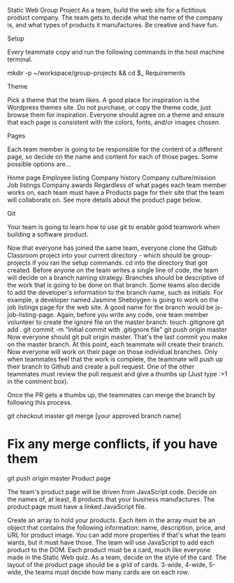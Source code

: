 Static Web Group Project
As a team, build the web site for a fictitious product company. The team gets to decide what the name of the company is, and what types of products it manufactures. Be creative and have fun.

Setup

Every teammate copy and run the following commands in the host machine terminal.

mkdir -p ~/workspace/group-projects && cd $_
Requirements

Theme

Pick a theme that the team likes. A good place for inspiration is the Wordpress themes site. Do not purchase, or copy the theme code, just browse them for inspiration. Everyone should agree on a theme and ensure that each page is consistent with the colors, fonts, and/or images chosen.

Pages

Each team member is going to be responsible for the content of a different page, so decide on the name and content for each of those pages. Some possible options are...

Home page
Employee listing
Company history
Company culture/mission
Job listings
Company awards
Regardless of what pages each team member works on, each team must have a Products page for their site that the team will collaborate on. See more details about the product page below.

Git

Your team is going to learn how to use git to enable good teamwork when building a software product.

Now that everyone has joined the same team, everyone clone the Github Classroom project into your current directory - which should be group-projects if you ran the setup commands.
cd into the directory that got created.
Before anyone on the team writes a single line of code, the team will decide on a branch naming strategy. Branches should be descriptive of the work that is going to be done on that branch. Some teams also decide to add the developer's information to the branch name, such as initials. For example, a developer named Jasmine Sheboygen is going to work on the job listings page for the web site. A good name for the branch would be js-job-listing-page.
Again, before you write any code, one team member volunteer to create the ignore file on the master branch.
touch .gitignore
git add .
git commit -m "Initial commit with .gitignore file"
git push origin master
Now everyone should git pull origin master.
That's the last commit you make on the master branch. At this point, each teammate will create their branch.
Now everyone will work on their page on those individual branches. Only when teammates feel that the work is complete, the teammate will push up their branch to Github and create a pull request. One of the other teammates must review the pull request and give a thumbs up (Just type :+1 in the comment box).

Once the PR gets a thumbs up, the teammates can merge the branch by following this process.

git checkout master
git merge [your approved branch name] 
# Fix any merge conflicts, if you have them
git push origin master
Product page

The team's product page will be driven from JavaScript code. Decide on the names of, at least, 8 products that your business manufactures. The product page must have a linked JavaScript file.

Create an array to hold your products.
Each item in the array must be an object that contains the following information: name, description, price, and URL for product image. You can add more properties if that's what the team wants, but it must have those.
The team will use JavaScript to add each product to the DOM.
Each product must be a card, much like everyone made in the Static Web quiz. As a team, decide on the style of the card.
The layout of the product page should be a grid of cards. 3-wide, 4-wide, 5-wide, the teams must decide how many cards are on each row.